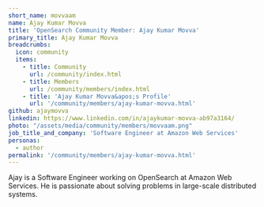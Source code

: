 ```yaml
---
short_name: movvaam
name: Ajay Kumar Movva
title: 'OpenSearch Community Member: Ajay Kumar Movva'
primary_title: Ajay Kumar Movva
breadcrumbs:
  icon: community
  items:
    - title: Community
      url: /community/index.html
    - title: Members
      url: /community/members/index.html
    - title: 'Ajay Kumar Movva&apos;s Profile'
      url: '/community/members/ajay-kumar-movva.html'
github: ajaymovva
linkedin: https://www.linkedin.com/in/ajaykumar-movva-ab97a3164/
photo: "/assets/media/community/members/movvaam.png"
job_title_and_company: 'Software Engineer at Amazon Web Services'
personas:
  - author
permalink: '/community/members/ajay-kumar-movva.html'
---
```


Ajay is a Software Engineer working on OpenSearch at Amazon Web Services. He is passionate about solving problems in large-scale distributed systems.